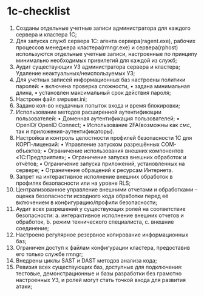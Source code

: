 # 1c-checklist
1.	Созданы отдельные учетные записи администратора для каждого сервера и кластера 1С;
2.	Для запуска служб сервера 1С: агента сервера(ragent.exe), рабочих процессов менеджера кластера(rmngr.exe) и сервера(rphost) используются отдельные учетные записи, настроенные по принципу минимально необходимых привилегий для каждой из служб;
3.	Аудит существующих УЗ администратора сервера и кластера; Удаление неактуальных/неиспользуемых УЗ;
4.	Для учетных записей информационных баз настроены политики паролей: 
•	включена проверка сложности, 
•	задана минимальная длина, 
•	установлен максимальный срок действия пароля; 
5.	Настроен файл swpuser.ini;
6.	Задано кол-во неудачных попыток входа и время блокировки;
7.	Использование методов расширенной аутентификации пользователей:
•	 Доменная аутентификация пользователей;
•	OpenID/ OpenID Connect;
•	Использование 2FA(возможны как смс, так и приложения-аутентификаторы).
8.	Настройка и контроль целостности профилей безопасности 1С для КОРП-лицензий:
•	Управление запуском разрешённых COM-объектов;
•	Ограничение использования внешних компонентов «1С:Предприятия»;
•	Ограничение запуска внешних обработок и отчётов;
•	Ограничение запуска приложений, установленных на сервере;
•	Ограничение обращений к ресурсам Интернета.
9.	Запрет на интерактивное исполнение внешних обработок в профилях безопасности или на уровне RLS;
10.	Централизованное управление внешними отчетами и обработками – оценка безопасности исходного кода обработки перед её включением в конфигурацию/профили безопасности;
11.	Аудит всех разрешений у существующих ролей на соответствие безопасности:
a.	интерактивное исполнение внешних отчетов и обработок, 
b.	режим технического специалиста, 
c.	внешние соединение;
12.	Настроено регулярное резервное копирование информационных баз;
13.	Ограничен доступ к файлам конфигурации кластера, предоставив его только службе rmngr;
14.	Внедрены циклы SAST и DAST методов анализа кода;
15.	Ревизия всех существующих баз, доступных для подключения: тестовые, демонстрационные и базы разработки без грамотно настроенных УЗ, и ролей могут стать точкой входа для развития атаки;  
